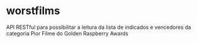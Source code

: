 # worstfilms
API RESTful para possibilitar a leitura da lista de indicados e vencedores da categoria Pior Filme do Golden Raspberry Awards
